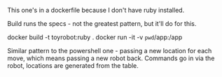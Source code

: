 This one's in a dockerfile because I don't have ruby installed.

Build runs the specs - not the greatest pattern, but it'll do for this.

docker build -t toyrobot:ruby .
docker run -it -v `pwd`/app:/app

Similar pattern to the powershell one - passing a new location for each
move, which means passing a new robot back. Commands go in via the robot,
locations are generated from the table.